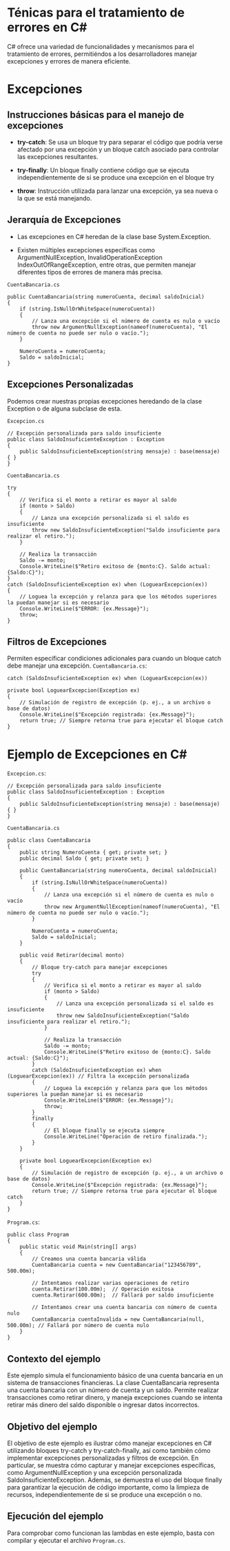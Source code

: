 # Ténicas para el tratamiento de errores en C#
C# ofrece una variedad de funcionalidades y mecanismos para el tratamiento de errores, permitiéndos a los desarrolladores manejar excepciones y errores de manera eficiente.


# Excepciones

## Instrucciones básicas para el manejo de excepciones

-   **try-catch**: Se usa un bloque try para separar el código que podría verse afectado por una excepción y un bloque catch asociado para controlar las excepciones resultantes.

-   **try-finally**: Un bloque finally contiene código que se ejecuta independientemente de si se produce una excepción en el bloque try

-   **throw**: Instrucción utilizada para lanzar una excepción, ya sea nueva o la que se está manejando.

## Jerarquía de Excepciones

-   Las excepciones en C# heredan de la clase base System.Exception.

-   Existen múltiples excepciones específicas como ArgumentNullException, InvalidOperationException IndexOutOfRangeException, entre otras, que permiten manejar diferentes tipos de errores de manera más precisa.

`CuentaBancaria.cs`
```
public CuentaBancaria(string numeroCuenta, decimal saldoInicial)
{
    if (string.IsNullOrWhiteSpace(numeroCuenta))
    {
        // Lanza una excepción si el número de cuenta es nulo o vacío
        throw new ArgumentNullException(nameof(numeroCuenta), "El número de cuenta no puede ser nulo o vacío.");
    }

    NumeroCuenta = numeroCuenta;
    Saldo = saldoInicial;
}
```

## Excepciones Personalizadas

Podemos crear nuestras propias excepciones heredando de la clase Exception o de alguna subclase de esta.

`Excepcion.cs`
```
// Excepción personalizada para saldo insuficiente
public class SaldoInsuficienteException : Exception
{
    public SaldoInsuficienteException(string mensaje) : base(mensaje) { }
}
```

`CuentaBancaria.cs`
```
try
{
    // Verifica si el monto a retirar es mayor al saldo
    if (monto > Saldo)
    {
        // Lanza una excepción personalizada si el saldo es insuficiente
        throw new SaldoInsuficienteException("Saldo insuficiente para realizar el retiro.");
    }

    // Realiza la transacción
    Saldo -= monto;
    Console.WriteLine($"Retiro exitoso de {monto:C}. Saldo actual: {Saldo:C}");
}
catch (SaldoInsuficienteException ex) when (LoguearExcepcion(ex)) 
{
    // Loguea la excepción y relanza para que los métodos superiores la puedan manejar si es necesario
    Console.WriteLine($"ERROR: {ex.Message}");
    throw;
}
```

## Filtros de Excepciones

Permiten especificar condiciones adicionales para cuando un bloque catch debe manejar una excepción.
`CuentaBancaria.cs`: 
```
catch (SaldoInsuficienteException ex) when (LoguearExcepcion(ex)) 
```
```
private bool LoguearExcepcion(Exception ex)
{
    // Simulación de registro de excepción (p. ej., a un archivo o base de datos)
    Console.WriteLine($"Excepción registrada: {ex.Message}");
    return true; // Siempre retorna true para ejecutar el bloque catch
}
```

# Ejemplo de Excepciones en C#

`Excepcion.cs`:
```
// Excepción personalizada para saldo insuficiente
public class SaldoInsuficienteException : Exception
{
    public SaldoInsuficienteException(string mensaje) : base(mensaje) { }
}
```

`CuentaBancaria.cs`
```
public class CuentaBancaria
{
    public string NumeroCuenta { get; private set; }
    public decimal Saldo { get; private set; }

    public CuentaBancaria(string numeroCuenta, decimal saldoInicial)
    {
        if (string.IsNullOrWhiteSpace(numeroCuenta))
        {
            // Lanza una excepción si el número de cuenta es nulo o vacío
            throw new ArgumentNullException(nameof(numeroCuenta), "El número de cuenta no puede ser nulo o vacío.");
        }

        NumeroCuenta = numeroCuenta;
        Saldo = saldoInicial;
    }

    public void Retirar(decimal monto)
    {
        // Bloque try-catch para manejar excepciones
        try
        {
            // Verifica si el monto a retirar es mayor al saldo
            if (monto > Saldo)
            {
                // Lanza una excepción personalizada si el saldo es insuficiente
                throw new SaldoInsuficienteException("Saldo insuficiente para realizar el retiro.");
            }

            // Realiza la transacción
            Saldo -= monto;
            Console.WriteLine($"Retiro exitoso de {monto:C}. Saldo actual: {Saldo:C}");
        }
        catch (SaldoInsuficienteException ex) when (LoguearExcepcion(ex)) // Filtra la excepción personalizada
        {
            // Loguea la excepción y relanza para que los métodos superiores la puedan manejar si es necesario
            Console.WriteLine($"ERROR: {ex.Message}");
            throw;
        }
        finally
        {
            // El bloque finally se ejecuta siempre
            Console.WriteLine("Operación de retiro finalizada.");
        }
    }

    private bool LoguearExcepcion(Exception ex)
    {
        // Simulación de registro de excepción (p. ej., a un archivo o base de datos)
        Console.WriteLine($"Excepción registrada: {ex.Message}");
        return true; // Siempre retorna true para ejecutar el bloque catch
    }
}
```

`Program.cs`:
```
public class Program
{
    public static void Main(string[] args)
    {   
        // Creamos una cuenta bancaria válida
        CuentaBancaria cuenta = new CuentaBancaria("123456789", 500.00m);

        // Intentamos realizar varias operaciones de retiro
        cuenta.Retirar(100.00m);  // Operación exitosa
        cuenta.Retirar(600.00m);  // Fallará por saldo insuficiente

        // Intentamos crear una cuenta bancaria con número de cuenta nulo
        CuentaBancaria cuentaInvalida = new CuentaBancaria(null, 500.00m); // Fallará por número de cuenta nulo
    }
}
```

## Contexto del ejemplo
Este ejemplo simula el funcionamiento básico de una cuenta bancaria en un sistema de transacciones financieras. La clase CuentaBancaria representa una cuenta bancaria con un número de cuenta y un saldo. Permite realizar transacciones como retirar dinero, y maneja excepciones cuando se intenta retirar más dinero del saldo disponible o ingresar datos incorrectos.

## Objetivo del ejemplo
El objetivo de este ejemplo es ilustrar cómo manejar excepciones en C# utilizando bloques try-catch y try-catch-finally, así como también cómo implementar excepciones personalizadas y filtros de excepción. En particular, se muestra cómo capturar y manejar excepciones específicas, como ArgumentNullException y una excepción personalizada SaldoInsuficienteException. Además, se demuestra el uso del bloque finally para garantizar la ejecución de código importante, como la limpieza de recursos, independientemente de si se produce una excepción o no.

## Ejecución del ejemplo
Para comprobar como funcionan las lambdas en este ejemplo, basta con compilar y ejecutar el archivo `Program.cs`.